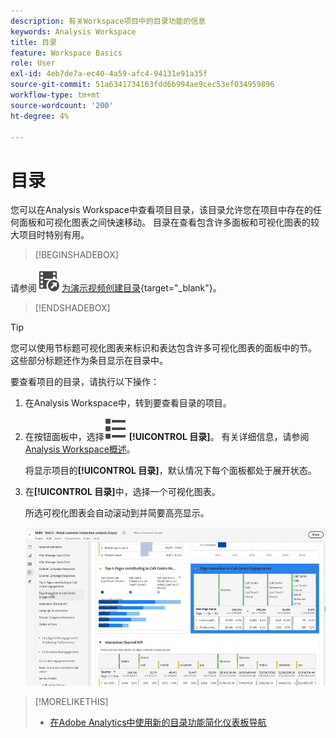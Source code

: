 ```yaml
---
description: 有关Workspace项目中的目录功能的信息
keywords: Analysis Workspace
title: 目录
feature: Workspace Basics
role: User
exl-id: 4eb7de7a-ec40-4a59-afc4-94131e91a35f
source-git-commit: 51a6341734163fdd6b994ae9cec53ef034959896
workflow-type: tm+mt
source-wordcount: '200'
ht-degree: 4%

---
```


# 目录

您可以在Analysis Workspace中查看项目目录，该目录允许您在项目中存在的任何面板和可视化图表之间快速移动。 目录在查看包含许多面板和可视化图表的较大项目时特别有用。

>[!BEGINSHADEBOX]

请参阅![VideoCheckedOut](/help/assets/icons/VideoCheckedOut.svg) [为演示视频创建目录](https://video.tv.adobe.com/v/26990/?quality=12&learn=on){target="_blank"}。

>[!ENDSHADEBOX]


>[!TIP]
>
>您可以使用节标题可视化图表来标识和表达包含许多可视化图表的面板中的节。 这些部分标题还作为条目显示在目录中。
>


要查看项目的目录，请执行以下操作：

1. 在Analysis Workspace中，转到要查看目录的项目。

1. 在按钮面板中，选择![视图列表](/help/assets/icons/ViewList.svg) **[!UICONTROL 目录]**。 有关详细信息，请参阅[Analysis Workspace概述](/help/analysis-workspace/home.md)。<br/>

   将显示项目的&#x200B;**[!UICONTROL 目录]**，默认情况下每个面板都处于展开状态。

1. 在&#x200B;**[!UICONTROL 目录]**&#x200B;中，选择一个可视化图表。<br/>

   所选可视化图表会自动滚动到并简要高亮显示。

   ![目录突出显示](assets/toc-highlighted.png)


>[!MORELIKETHIS]
>
>* [在Adobe Analytics中使用新的目录功能简化仪表板导航](https://experienceleaguecommunities.adobe.com/t5/adobe-analytics-blogs/simplify-dashboard-navigation-with-the-new-table-of-contents/ba-p/731284)
